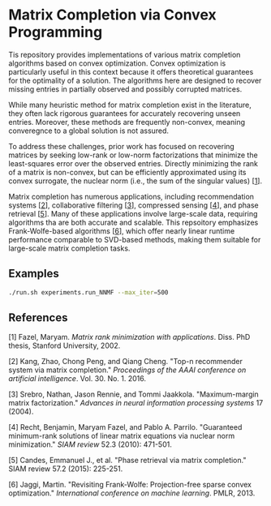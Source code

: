 # Matrix Completion via Convex Programming

Tis repository provides implementations of various matrix completion algorithms based on convex optimization. Convex optimization is particularly useful in this context because it offers theoretical guarantees for the optimality of a solution. The algorithms here are designed to recover missing entries in partially observed and possibly corrupted matrices.

While many heuristic method for matrix completion exist in the literature, they often lack rigorous guarantees for accurately recovering unseen entries. Moreover, these methods are frequently non-convex, meaning converegnce to a global solution is not assured.

To address these challenges, prior work has focused on recovering matrices by seeking low-rank or low-norm factorizations that minimize the least-squares error over the observed entries. Directly minimizing the rank of a matrix is non-convex, but can be efficiently approximated using its convex surrogate, the nuclear norm (i.e., the sum of the singular values) [[1](#ref1)].

Matrix completion has numerous applications, including recommendation systems [[2](#ref2)], collaborative filtering [[3](#ref3)], compressed sensing [[4](#ref4)], and phase retrieval [[5](#ref5)]. Many of these applications involve large-scale data, requiring algorithms tha are both accurate and scalable. This repsoitory emphasizes Frank-Wolfe-based algorithms [[6](#ref6)], which offer nearly linear runtime performance comparable to SVD-based methods, making them suitable for large-scale matrix completion tasks.

## Examples

```bash
./run.sh experiments.run_NNMF --max_iter=500
```

## References

<a id="ref1"></a>[1] Fazel, Maryam. *Matrix rank minimization with applications*. Diss. PhD thesis, Stanford University, 2002.

<a id="ref2"></a>[2] Kang, Zhao, Chong Peng, and Qiang Cheng. "Top-n recommender system via matrix completion." *Proceedings of the AAAI conference on artificial intelligence*. Vol. 30. No. 1. 2016.

<a id="ref3"></a>[3] Srebro, Nathan, Jason Rennie, and Tommi Jaakkola. "Maximum-margin matrix factorization." *Advances in neural information processing systems* 17 (2004).

<a id="ref4"></a>[4] Recht, Benjamin, Maryam Fazel, and Pablo A. Parrilo. "Guaranteed minimum-rank solutions of linear matrix equations via nuclear norm minimization." *SIAM review* 52.3 (2010): 471-501.

<a id="ref5"></a>[5] Candes, Emmanuel J., et al. "Phase retrieval via matrix completion." SIAM review 57.2 (2015): 225-251.

<a id="ref6"></a>[6] Jaggi, Martin. "Revisiting Frank-Wolfe: Projection-free sparse convex optimization." *International conference on machine learning*. PMLR, 2013.
